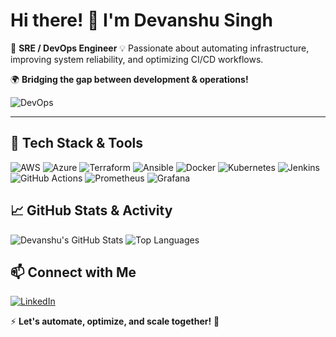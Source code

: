 # Hi there! 👋 I'm Devanshu Singh

🚀 **SRE / DevOps Engineer**
💡 Passionate about automating infrastructure, improving system reliability, and optimizing CI/CD workflows.

🌍 **Bridging the gap between development & operations!**

![DevOps](https://media.giphy.com/media/k0ijJhqrUP4T2EvmJ1/giphy.gif)

---

## 🔧 Tech Stack & Tools

![AWS](https://img.shields.io/badge/AWS-232F3E?style=flat&logo=amazonaws&logoColor=white)
![Azure](https://img.shields.io/badge/Azure-0078D4?style=flat&logo=microsoftazure&logoColor=white)
![Terraform](https://img.shields.io/badge/Terraform-623CE4?style=flat&logo=terraform&logoColor=white)
![Ansible](https://img.shields.io/badge/Ansible-EE0000?style=flat&logo=ansible&logoColor=white)
![Docker](https://img.shields.io/badge/Docker-2496ED?style=flat&logo=docker&logoColor=white)
![Kubernetes](https://img.shields.io/badge/Kubernetes-326CE5?style=flat&logo=kubernetes&logoColor=white)
![Jenkins](https://img.shields.io/badge/Jenkins-D24939?style=flat&logo=jenkins&logoColor=white)
![GitHub Actions](https://img.shields.io/badge/GitHub_Actions-2088FF?style=flat&logo=github-actions&logoColor=white)
![Prometheus](https://img.shields.io/badge/Prometheus-E6522C?style=flat&logo=prometheus&logoColor=white)
![Grafana](https://img.shields.io/badge/Grafana-F46800?style=flat&logo=grafana&logoColor=white)

## 📈 GitHub Stats & Activity

![Devanshu's GitHub Stats](https://github-readme-stats.vercel.app/api?username=devanshu06&show_icons=true&theme=radical)
![Top Languages](https://github-readme-stats.vercel.app/api/top-langs/?username=devanshu06&layout=compact&theme=radical)

## 📫 Connect with Me

[![LinkedIn](https://img.shields.io/badge/LinkedIn-Devanshu_Singh-0077B5?style=flat&logo=linkedin&logoColor=white)](https://www.linkedin.com/in/devanshu-singh-582aa6193/)

⚡ **Let's automate, optimize, and scale together!** 🚀
